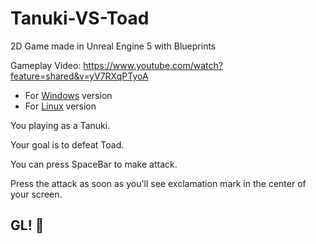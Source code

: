 # Tanuki-VS-Toad
2D Game made in Unreal Engine 5 with Blueprints

Gameplay Video: https://www.youtube.com/watch?feature=shared&v=yV7RXqPTyoA

- For [Windows](https://minhaskamal.github.io/DownGit/#/home?url=https://github.com/Atternol/Tanuki-VS-Toad/tree/main/Tanuki%20VS%20Toad%20-%20Samurai%20Edition/Tanuki%20Duel%20(Windows)) version
- For [Linux](https://minhaskamal.github.io/DownGit/#/home?url=https://github.com/Atternol/Tanuki-VS-Toad/tree/main/Tanuki%20VS%20Toad%20-%20Samurai%20Edition/Tanuki%20Duel%20(Linux)) version

You playing as a Tanuki.

Your goal is to defeat Toad.

You can press SpaceBar to make attack.

Press the attack as soon as you'll see exclamation mark in the center of your screen.

## GL! 💜
